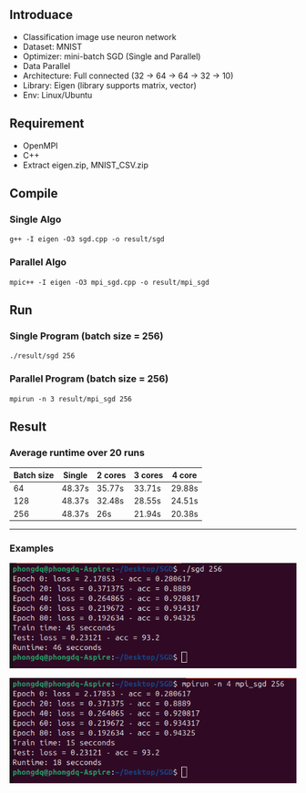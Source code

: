 ## Introduace
- Classification image use neuron network
- Dataset: MNIST
- Optimizer: mini-batch SGD (Single and Parallel)
- Data Parallel
- Architecture: Full connected (32 -> 64 -> 64 -> 32 -> 10)
- Library: Eigen (library supports matrix, vector)
- Env: Linux/Ubuntu

## Requirement
- OpenMPI
- C++
- Extract eigen.zip, MNIST_CSV.zip
## Compile
### Single Algo
```
g++ -I eigen -O3 sgd.cpp -o result/sgd
```
### Parallel Algo
```
mpic++ -I eigen -O3 mpi_sgd.cpp -o result/mpi_sgd
```
## Run
### Single Program (batch size = 256)
```
./result/sgd 256
```
### Parallel Program (batch size = 256)
```
mpirun -n 3 result/mpi_sgd 256
```
## Result
### Average runtime over 20 runs

| Batch size | Single   | 2 cores   | 3 cores   | 4 core    |
|------------|----------|-----------|-----------|-----------|
| 64         | 48.37s   |35.77s     |33.71s     | 29.88s    |
| 128        | 48.37s   |32.48s     |28.55s     | 24.51s    |
| 256        | 48.37s   |26s        |21.94s     | 20.38s    |
-------------------------------------------------------------

### Examples
![SGD single batch size 256](./result/sgd.png)

![SGD parallel batch size 256](./result/mpi.png)



